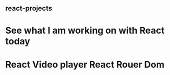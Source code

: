 ## react-projects

# See what I am working on with React today

# React Video player React Rouer Dom
